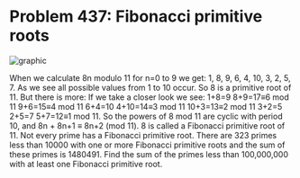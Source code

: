 # Problem 437: Fibonacci primitive roots

![graphic](img437.gif)

When we calculate 8n modulo 11 for n=0 to 9 we get: 1, 8, 9, 6, 4, 10,
3, 2, 5, 7. As we see all possible values from 1 to 10 occur. So 8 is a
primitive root of 11. But there is more: If we take a closer look we
see: 1+8=9 8+9=17≡6 mod 11 9+6=15≡4 mod 11 6+4=10 4+10=14≡3 mod 11
10+3=13≡2 mod 11 3+2=5 2+5=7 5+7=12≡1 mod 11. So the powers of 8 mod 11
are cyclic with period 10, and 8n + 8n+1 ≡ 8n+2 (mod 11). 8 is called a
Fibonacci primitive root of 11. Not every prime has a Fibonacci
primitive root. There are 323 primes less than 10000 with one or more
Fibonacci primitive roots and the sum of these primes is 1480491. Find
the sum of the primes less than 100,000,000 with at least one Fibonacci
primitive root.